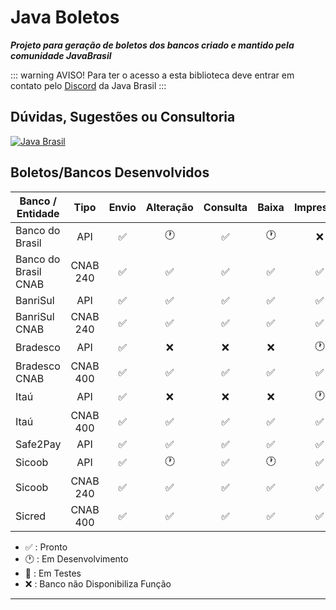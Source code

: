 <script setup>
import Releases from '../components/Releases.vue'    
</script>

# Java Boletos

***Projeto para geração de boletos dos bancos criado e mantido pela comunidade JavaBrasil***

::: warning AVISO!
Para ter o acesso a esta biblioteca deve entrar em contato pelo [Discord](https://discord.gg/ZXpqnaV) da Java Brasil
:::

## Dúvidas, Sugestões ou Consultoria

[![Java Brasil](https://discordapp.com/api/guilds/519583346066587676/widget.png?style=banner2)](https://discord.gg/ZXpqnaV)

## Boletos/Bancos Desenvolvidos

| **Banco / Entidade** | **Tipo** | **Envio** | **Alteração** | **Consulta** | **Baixa** | **Impressão** |
|----------------------|:--------:|:---------:|:-------------:|:------------:|:---------:|:-------------:|
| Banco do Brasil      |   API    |     ✅     |      🕐       |      ✅       |    🕐     |       ❌       |
| Banco do Brasil CNAB | CNAB 240 |     ✅     |       ✅       |      ✅       |     ✅     |       ✅       |
| BanriSul             |   API    |     ✅     |       ✅       |      ✅       |     ✅     |       ✅       |
| BanriSul CNAB        | CNAB 240 |     ✅     |       ✅       |      ✅       |     ✅     |       ✅       |
| Bradesco             |   API    |     ✅     |       ❌       |      ❌       |     ❌     |      🕐       |
| Bradesco CNAB        | CNAB 400 |     ✅     |       ✅       |      ✅       |     ✅     |       ✅       |
| Itaú                 |   API    |     ✅     |       ❌       |      ❌       |     ❌     |      🕐       |
| Itaú                 | CNAB 400 |     ✅     |       ✅       |      ✅       |     ✅     |       ✅       |
| Safe2Pay             |   API    |     ✅     |       ✅       |      ✅       |     ✅     |       ✅       |
| Sicoob               |   API    |     ✅     |      🕐       |      ✅       |    🕐     |       ✅       |
| Sicoob               | CNAB 240 |     ✅     |       ✅       |      ✅       |     ✅     |       ✅       |
| Sicred               | CNAB 400 |     ✅     |       ✅       |      ✅       |     ✅     |       ✅       |

- ✅ : Pronto
- 🕐 : Em Desenvolvimento
- 🔁 : Em Testes
- ❌ : Banco não Disponibiliza Função

________________________________________________________________________________________________
